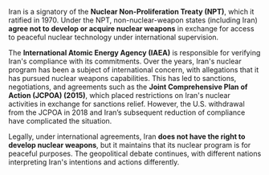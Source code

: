 Iran is a signatory of the **Nuclear Non-Proliferation Treaty (NPT)**, which it ratified in 1970. Under the NPT, non-nuclear-weapon states (including Iran) **agree not to develop or acquire nuclear weapons** in exchange for access to peaceful nuclear technology under international supervision. 

The **International Atomic Energy Agency (IAEA)** is responsible for verifying Iran's compliance with its commitments. Over the years, Iran's nuclear program has been a subject of international concern, with allegations that it has pursued nuclear weapons capabilities. This has led to sanctions, negotiations, and agreements such as the **Joint Comprehensive Plan of Action (JCPOA) (2015)**, which placed restrictions on Iran's nuclear activities in exchange for sanctions relief. However, the U.S. withdrawal from the JCPOA in 2018 and Iran’s subsequent reduction of compliance have complicated the situation.

Legally, under international agreements, Iran **does not have the right to develop nuclear weapons**, but it maintains that its nuclear program is for peaceful purposes. The geopolitical debate continues, with different nations interpreting Iran's intentions and actions differently.